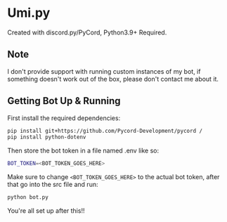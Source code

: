 # Umi.py
Created with discord.py/PyCord, Python3.9+ Required.

## Note
I don't provide support with running custom instances of my bot, if something doesn't work out of the box, please don't contact me about it.

## Getting Bot Up & Running
First install the required dependencies:
```sh
pip install git+https://github.com/Pycord-Development/pycord /
pip install python-dotenv
```
Then store the bot token in a file named .env like so:
```sh
BOT_TOKEN=<BOT_TOKEN_GOES_HERE>
```
Make sure to change ``<BOT_TOKEN_GOES_HERE>`` to the actual bot token, after that go into the src file and run:
```sh
python bot.py
```
You're all set up after this!!
